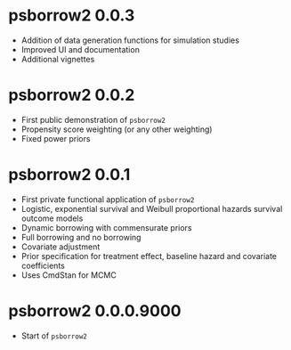 # psborrow2 0.0.3

- Addition of data generation functions for simulation studies
- Improved UI and documentation
- Additional vignettes

# psborrow2 0.0.2

- First public demonstration of `psborrow2`
- Propensity score weighting (or any other weighting)
- Fixed power priors

# psborrow2 0.0.1

- First private functional application of `psborrow2`
- Logistic, exponential survival and Weibull proportional
  hazards survival outcome models
- Dynamic borrowing with commensurate priors
- Full borrowing and no borrowing
- Covariate adjustment
- Prior specification for treatment effect, baseline hazard and
  covariate coefficients
- Uses CmdStan for MCMC

# psborrow2 0.0.0.9000

- Start of `psborrow2`
